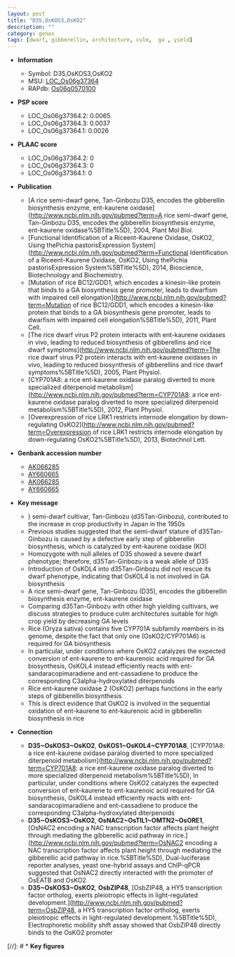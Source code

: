 ```yaml
---
layout: post
title: "D35,OsKOS3,OsKO2"
description: ""
category: genes
tags: [dwarf, gibberellin, architecture, culm,  ga , yield]
---
```


* **Information**  
    + Symbol: D35,OsKOS3,OsKO2  
    + MSU: [LOC_Os06g37364](http://rice.plantbiology.msu.edu/cgi-bin/ORF_infopage.cgi?orf=LOC_Os06g37364)  
    + RAPdb: [Os06g0570100](http://rapdb.dna.affrc.go.jp/viewer/gbrowse_details/irgsp1?name=Os06g0570100)  

* **PSP score**  
    + LOC_Os06g37364.2: 0.0065 
    + LOC_Os06g37364.3: 0.0037 
    + LOC_Os06g37364.1: 0.0026 

* **PLAAC score**  
    + LOC_Os06g37364.2: 0 
    + LOC_Os06g37364.3: 0 
    + LOC_Os06g37364.1: 0 

* **Publication**  
    + [A rice semi-dwarf gene, Tan-Ginbozu D35, encodes the gibberellin biosynthesis enzyme, ent-kaurene oxidase](http://www.ncbi.nlm.nih.gov/pubmed?term=A rice semi-dwarf gene, Tan-Ginbozu D35, encodes the gibberellin biosynthesis enzyme, ent-kaurene oxidase%5BTitle%5D), 2004, Plant Mol Biol.
    + [Functional Identification of a Riceent-Kaurene Oxidase, OsKO2, Using thePichia pastorisExpression System](http://www.ncbi.nlm.nih.gov/pubmed?term=Functional Identification of a Riceent-Kaurene Oxidase, OsKO2, Using thePichia pastorisExpression System%5BTitle%5D), 2014, Bioscience, Biotechnology and Biochemistry.
    + [Mutation of rice BC12/GDD1, which encodes a kinesin-like protein that binds to a GA biosynthesis gene promoter, leads to dwarfism with impaired cell elongation](http://www.ncbi.nlm.nih.gov/pubmed?term=Mutation of rice BC12/GDD1, which encodes a kinesin-like protein that binds to a GA biosynthesis gene promoter, leads to dwarfism with impaired cell elongation%5BTitle%5D), 2011, Plant Cell.
    + [The rice dwarf virus P2 protein interacts with ent-kaurene oxidases in vivo, leading to reduced biosynthesis of gibberellins and rice dwarf symptoms](http://www.ncbi.nlm.nih.gov/pubmed?term=The rice dwarf virus P2 protein interacts with ent-kaurene oxidases in vivo, leading to reduced biosynthesis of gibberellins and rice dwarf symptoms%5BTitle%5D), 2005, Plant Physiol.
    + [CYP701A8: a rice ent-kaurene oxidase paralog diverted to more specialized diterpenoid metabolism](http://www.ncbi.nlm.nih.gov/pubmed?term=CYP701A8: a rice ent-kaurene oxidase paralog diverted to more specialized diterpenoid metabolism%5BTitle%5D), 2012, Plant Physiol.
    + [Overexpression of rice LRK1 restricts internode elongation by down-regulating OsKO2](http://www.ncbi.nlm.nih.gov/pubmed?term=Overexpression of rice LRK1 restricts internode elongation by down-regulating OsKO2%5BTitle%5D), 2013, Biotechnol Lett.

* **Genbank accession number**  
    + [AK066285](http://www.ncbi.nlm.nih.gov/nuccore/AK066285)
    + [AY660665](http://www.ncbi.nlm.nih.gov/nuccore/AY660665)
    + [AK066285](http://www.ncbi.nlm.nih.gov/nuccore/AK066285)
    + [AY660665](http://www.ncbi.nlm.nih.gov/nuccore/AY660665)

* **Key message**  
    + ) semi-dwarf cultivar, Tan-Ginbozu (d35Tan-Ginbozu), contributed to the increase in crop productivity in Japan in the 1950s
    + Previous studies suggested that the semi-dwarf stature of d35Tan-Ginbozu is caused by a defective early step of gibberellin biosynthesis, which is catalyzed by ent-kaurene oxidase (KO)
    + Homozygote with null alleles of D35 showed a severe dwarf phenotype; therefore, d35Tan-Ginbozu is a weak allele of D35
    + Introduction of OsKOL4 into d35Tan-Ginbozu did not rescue its dwarf phenotype, indicating that OsKOL4 is not involved in GA biosynthesis
    + A rice semi-dwarf gene, Tan-Ginbozu (D35), encodes the gibberellin biosynthesis enzyme, ent-kaurene oxidase
    + Comparing d35Tan-Ginbozu with other high yielding cultivars, we discuss strategies to produce culm architectures suitable for high crop yield by decreasing GA levels
    + Rice (Oryza sativa) contains five CYP701A subfamily members in its genome, despite the fact that only one (OsKO2/CYP701A6) is required for GA biosynthesis
    + In particular, under conditions where OsKO2 catalyzes the expected conversion of ent-kaurene to ent-kaurenoic acid required for GA biosynthesis, OsKOL4 instead efficiently reacts with ent-sandaracopimaradiene and ent-cassadiene to produce the corresponding C3alpha-hydroxylated diterpenoids
    + Rice ent-kaurene oxidase 2 (OsKO2) perhaps functions in the early steps of gibberellin biosynthesis
    + This is direct evidence that OsKO2 is involved in the sequential oxidation of ent-kaurene to ent-kaurenoic acid in gibberellin biosynthesis in rice

* **Connection**  
    + __D35~OsKOS3~OsKO2__, __OsKOS1~OsKOL4~CYP701A8__, [CYP701A8: a rice ent-kaurene oxidase paralog diverted to more specialized diterpenoid metabolism](http://www.ncbi.nlm.nih.gov/pubmed?term=CYP701A8: a rice ent-kaurene oxidase paralog diverted to more specialized diterpenoid metabolism%5BTitle%5D), In particular, under conditions where OsKO2 catalyzes the expected conversion of ent-kaurene to ent-kaurenoic acid required for GA biosynthesis, OsKOL4 instead efficiently reacts with ent-sandaracopimaradiene and ent-cassadiene to produce the corresponding C3alpha-hydroxylated diterpenoids
    + __D35~OsKOS3~OsKO2__, __OsNAC2~OsTIL1~OMTN2~OsORE1__, [OsNAC2 encoding a NAC transcription factor affects plant height through mediating the gibberellic acid pathway in rice.](http://www.ncbi.nlm.nih.gov/pubmed?term=OsNAC2 encoding a NAC transcription factor affects plant height through mediating the gibberellic acid pathway in rice.%5BTitle%5D), Dual-luciferase reporter analyses, yeast one-hybrid assays and ChIP-qPCR suggested that OsNAC2 directly interacted with the promoter of OsEATB and OsKO2
    + __D35~OsKOS3~OsKO2__, __OsbZIP48__, [OsbZIP48, a HY5 transcription factor ortholog, exerts pleiotropic effects in light-regulated development.](http://www.ncbi.nlm.nih.gov/pubmed?term=OsbZIP48, a HY5 transcription factor ortholog, exerts pleiotropic effects in light-regulated development.%5BTitle%5D),  Electrophoretic mobility shift assay showed that OsbZIP48 directly binds to the OsKO2 promoter

[//]: # * **Key figures**  


